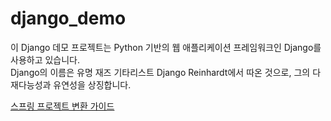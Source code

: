 # django_demo
이 Django 데모 프로젝트는 Python 기반의 웹 애플리케이션 프레임워크인 Django를 사용하고 있습니다.  
Django의 이름은 유명 재즈 기타리스트 Django Reinhardt에서 따온 것으로, 그의 다재다능성과 유연성을 상징합니다.

[스프링 프로젝트 변환 가이드](./아무튼스크립트.md)